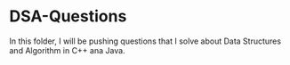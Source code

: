 # DSA-Questions

In this folder, I will be pushing questions that I solve about Data Structures and Algorithm in C++ ana Java.

